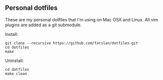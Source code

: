 ## Personal dotfiles

These are my personal dotfiles that I'm using on Mac OSX and Linux.
All vim plugins are added as a git submodule.

Install:

    git clone --recursive https://github.com/farslan/dotfiles.git
    cd dotfiles
    make

Uninstall:

    cd dotfiles
    make clean
